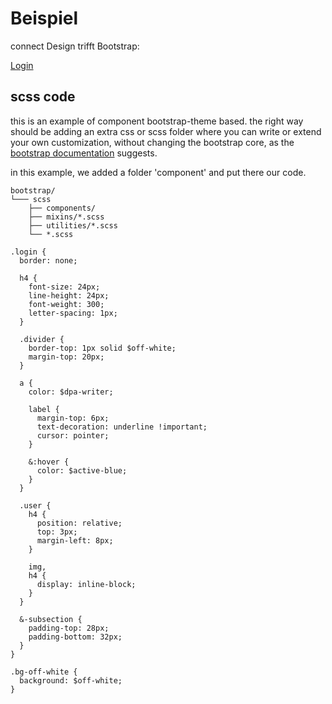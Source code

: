 # Beispiel

connect Design trifft Bootstrap:

[Login](https://dpa-connect.github.io/bootstrap-theme/login.html)

## scss code

this is an example of component bootstrap-theme based.
the right way should be adding an extra css or scss folder where you can write or extend your own customization,
without changing the bootstrap core, as  the [bootstrap documentation](https://getbootstrap.com/docs/4.0/getting-started/theming/) suggests.

in this example, we added a folder 'component' and put there our code.

```
bootstrap/
└─── scss
    ├── components/
    ├── mixins/*.scss
    ├── utilities/*.scss
    └── *.scss
```



    .login {
      border: none;

      h4 {
        font-size: 24px;
        line-height: 24px;
        font-weight: 300;
        letter-spacing: 1px;
      }

      .divider {
        border-top: 1px solid $off-white;
        margin-top: 20px;
      }

      a {
        color: $dpa-writer;

        label {
          margin-top: 6px;
          text-decoration: underline !important;
          cursor: pointer;
        }

        &:hover {
          color: $active-blue;
        }
      }

      .user {
        h4 {
          position: relative;
          top: 3px;
          margin-left: 8px;
        }

        img,
        h4 {
          display: inline-block;
        }
      }

      &-subsection {
        padding-top: 28px;
        padding-bottom: 32px;
      }
    }

    .bg-off-white {
      background: $off-white;
    }